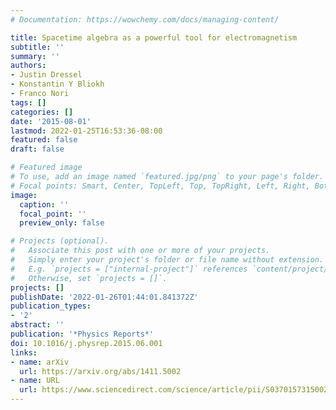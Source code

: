 ```yaml
---
# Documentation: https://wowchemy.com/docs/managing-content/

title: Spacetime algebra as a powerful tool for electromagnetism
subtitle: ''
summary: ''
authors:
- Justin Dressel
- Konstantin Y Bliokh
- Franco Nori
tags: []
categories: []
date: '2015-08-01'
lastmod: 2022-01-25T16:53:36-08:00
featured: false
draft: false

# Featured image
# To use, add an image named `featured.jpg/png` to your page's folder.
# Focal points: Smart, Center, TopLeft, Top, TopRight, Left, Right, BottomLeft, Bottom, BottomRight.
image:
  caption: ''
  focal_point: ''
  preview_only: false

# Projects (optional).
#   Associate this post with one or more of your projects.
#   Simply enter your project's folder or file name without extension.
#   E.g. `projects = ["internal-project"]` references `content/project/deep-learning/index.md`.
#   Otherwise, set `projects = []`.
projects: []
publishDate: '2022-01-26T01:44:01.841372Z'
publication_types:
- '2'
abstract: ''
publication: '*Physics Reports*'
doi: 10.1016/j.physrep.2015.06.001
links:
- name: arXiv
  url: https://arxiv.org/abs/1411.5002
- name: URL
  url: https://www.sciencedirect.com/science/article/pii/S0370157315002604
---
```

